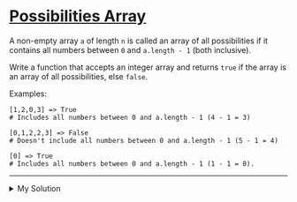 # [Possibilities Array](https://www.codewars.com/kata/59b710ed70a3b7dd8f000027)

A non-empty array `a` of length `n` is called an array of all possibilities if it contains all numbers between `0` and
`a.length - 1` (both inclusive).

Write a function that accepts an integer array and returns `true` if the array is an array of all possibilities, else
`false`.

Examples:

    [1,2,0,3] => True
    # Includes all numbers between 0 and a.length - 1 (4 - 1 = 3)

    [0,1,2,2,3] => False
    # Doesn't include all numbers between 0 and a.length - 1 (5 - 1 = 4)

    [0] => True
    # Includes all numbers between 0 and a.length - 1 (1 - 1 = 0).

---

<details><summary>My Solution</summary>

```js
function isAllPossibilities(x) {
  return [...x].sort((a, b) => a - b).every((el, i) => el === i);
}
```

</details>

